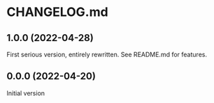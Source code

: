 # CHANGELOG.md

## 1.0.0 (2022-04-28)

First serious version, entirely rewritten. See README.md for features.

## 0.0.0 (2022-04-20)

Initial version
